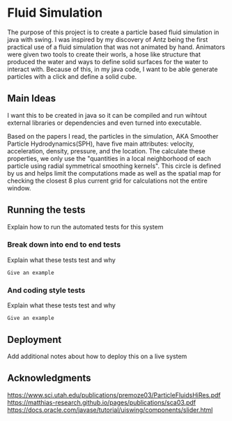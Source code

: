 # Fluid Simulation

The purpose of this project is to create a particle based fluid simulation in java with swing. I was inspired by my discovery of Antz being the first practical use of a fluid simulation that was not animated by hand. Animators were given two tools to create their worls, a hose like structure that produced the water and ways to define solid surfaces for the water to interact with. Because of this, in my java code, I want to be able generate particles with a click and define a solid cube. 

## Main Ideas

I want this to be created in java so it can be compiled and run wihtout external libraries or dependencies and even turned into executable. 

Based on the papers I read, the particles in the simulation, AKA Smoother Particle Hydrodynamics(SPH), have five main attributes: velocity, acceleration, density, pressure, and the location. The calculate these properties, we only use the "quantities in a local neighborhood of each particle using radial symmetrical smoothing kernels". This circle is defined by us and helps limit the computations made as well as the spatial map for checking the closest 8 plus current grid for calculations not the entire window.

## Running the tests

Explain how to run the automated tests for this system

### Break down into end to end tests

Explain what these tests test and why

```
Give an example
```

### And coding style tests

Explain what these tests test and why

```
Give an example
```

## Deployment

Add additional notes about how to deploy this on a live system

## Acknowledgments

https://www.sci.utah.edu/publications/premoze03/ParticleFluidsHiRes.pdf
https://matthias-research.github.io/pages/publications/sca03.pdf
https://docs.oracle.com/javase/tutorial/uiswing/components/slider.html
